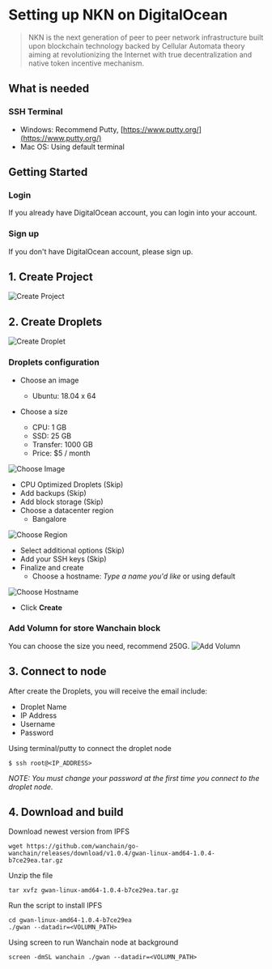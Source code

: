 # Setting up NKN on DigitalOcean

> NKN is the next generation of peer to peer network infrastructure built upon blockchain technology backed by Cellular Automata theory aiming at revolutionizing the Internet with true decentralization and native token incentive mechanism. 

## What is needed

### SSH Terminal 
- Windows: Recommend Putty, [https://www.putty.org/](https://www.putty.org/)
- Mac OS: Using default terminal

## Getting Started

### Login
If you already have DigitalOcean account, you can login into your account.

### Sign up
If you don't have DigitalOcean account, please sign up.

## 1. Create Project
![Create Project](https://s3.amazonaws.com/kaizen-images/github/create_project.png)

## 2. Create Droplets
![Create Droplet](https://s3.amazonaws.com/kaizen-images/github/create_droplet.png)

### Droplets configuration
- Choose an image
    - Ubuntu: 18.04 x 64

- Choose a size
    - CPU: 1 GB
    - SSD: 25 GB
    - Transfer: 1000 GB
    - Price: $5 / month

![Choose Image](https://s3.amazonaws.com/kaizen-images/github/choose_ipfs_image.png)

- CPU Optimized Droplets (Skip)
- Add backups (Skip)
- Add block storage (Skip)
- Choose a datacenter region
    - Bangalore

![Choose Region](https://s3.amazonaws.com/kaizen-images/github/choose_region.png)

- Select additional options (Skip)
- Add your SSH keys (Skip)
- Finalize and create
    - Choose a hostname: _Type a name you'd like_ or using default

![Choose Hostname](https://s3.amazonaws.com/kaizen-images/github/choose_hostname.png)

- Click __Create__

### Add Volumn for store Wanchain block

You can choose the size you need, recommend 250G.
![Add Volumn](https://s3.amazonaws.com/kaizen-images/github/add_volumn.png)

## 3. Connect to node
After create the Droplets, you will receive the email include:
- Droplet Name
- IP Address
- Username
- Password

Using terminal/putty to connect the droplet node
```shell
$ ssh root@<IP_ADDRESS>
```

_NOTE: You must change your password at the first time you connect to the droplet node._

## 4. Download and build

Download newest version from IPFS
```shell
wget https://github.com/wanchain/go-wanchain/releases/download/v1.0.4/gwan-linux-amd64-1.0.4-b7ce29ea.tar.gz
```

Unzip the file
```shell
tar xvfz gwan-linux-amd64-1.0.4-b7ce29ea.tar.gz
```

Run the script to install IPFS
```shell
cd gwan-linux-amd64-1.0.4-b7ce29ea
./gwan --datadir=<VOLUMN_PATH>
```

Using screen to run Wanchain node at background
```shell
screen -dmSL wanchain ./gwan --datadir=<VOLUMN_PATH>
```
